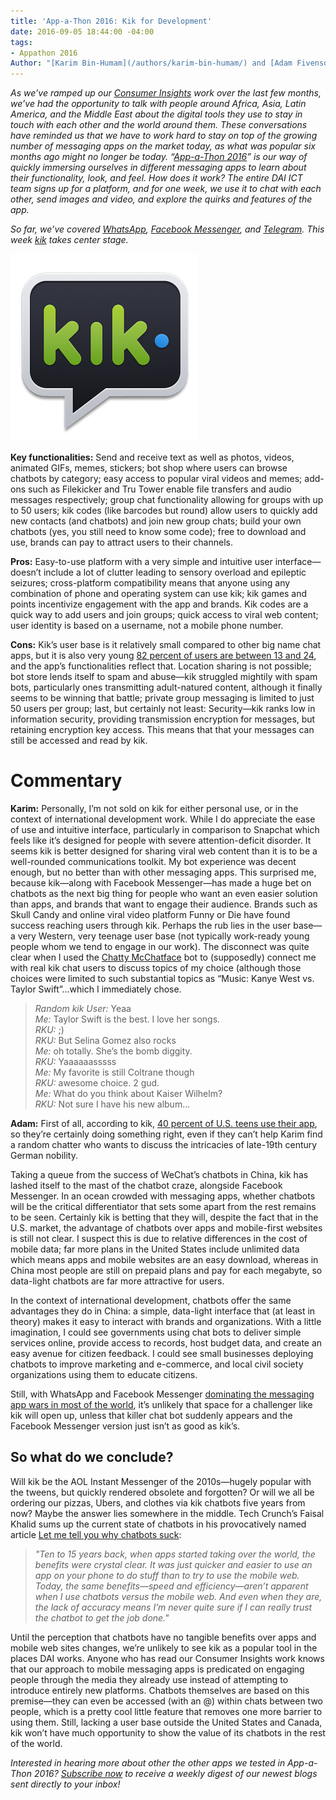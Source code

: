 ```yaml
---
title: 'App-a-Thon 2016: Kik for Development'
date: 2016-09-05 18:44:00 -04:00
tags:
- Appathon 2016
Author: "[Karim Bin-Humam](/authors/karim-bin-humam/) and [Adam Fivenson](/authors/adam-fivenson/)"
---
```


*As we’ve ramped up our [Consumer Insights](http://dai-global-digital.com/tags/?tag=digital-insights) work over the last few months, we’ve had the opportunity to talk with people around Africa, Asia, Latin America, and the Middle East about the digital tools they use to stay in touch with each other and the world around them. These conversations have reminded us that we have to work hard to stay on top of the growing number of messaging apps on the market today, as what was popular six months ago might no longer be today. “[App-a-Thon 2016](http://dai-global-digital.com/tags/?tag=appathon-2016)” is our way of quickly immersing ourselves in different messaging apps to learn about their functionality, look, and feel. How does it work? The entire DAI ICT team signs up for a platform, and for one week, we use it to chat with each other, send images and video, and explore the quirks and features of the app.*

*So far, we’ve covered [WhatsApp](http://dai-global-digital.com/whatsapp-appathon-2016.html), [Facebook Messenger](http://dai-global-digital.com/facebook-messenger.html), and [Telegram](http://dai-global-digital.com/app-a-thon-2016-telegram-for-development.html). This week [kik](https://www.kik.com/) takes center stage.*

<!--more-->

![unnamed.png](/uploads/unnamed.png)

**Key functionalities:** Send and receive text as well as photos, videos, animated GIFs, memes, stickers; bot shop where users can browse chatbots by category; easy access to popular viral videos and memes; add-ons such as Filekicker and Tru Tower enable file transfers and audio messages respectively; group chat functionality allowing for groups with up to 50 users; kik codes (like barcodes but round) allow users to quickly add new contacts (and chatbots) and join new group chats; build your own chatbots (yes, you still need to know some code); free to download and use, brands can pay to attract users to their channels.

**Pros:** Easy-to-use platform with a very simple and intuitive user interface—doesn’t include a lot of clutter leading to sensory overload and epileptic seizures; cross-platform compatibility means that anyone using any combination of phone and operating system can use kik; kik games and points incentivize engagement with the app and brands. Kik codes are a quick way to add users and join groups; quick access to viral web content; user identity is based on a username, not a mobile phone number.

**Cons:** Kik’s user base is it relatively small compared to other big name chat apps, but it is also very young [82 percent of users are between 13 and 24](https://www.kik.com/assets/Uploads/Kik-200M-One-Pager.pdf), and the app’s functionalities reflect that. Location sharing is not possible; bot store lends itself to spam and abuse—kik struggled mightily with spam bots, particularly ones transmitting adult-natured content, although it finally seems to be winning that battle; private group messaging is limited to just 50 users per group; last, but certainly not least: Security—kik ranks low in information security, providing transmission encryption for messages, but retaining encryption key access. This means that that your messages can still be accessed and read by kik.

# **Commentary**

**Karim:** Personally, I’m not sold on kik for either personal use, or in the context of international development work. While I do appreciate the ease of use and intuitive interface, particularly in comparison to Snapchat which feels like it’s designed for people with severe attention-deficit disorder. It seems kik is better designed for sharing viral web content than it is to be a well-rounded communications toolkit. My bot experience was decent enough, but no better than with other messaging apps. This surprised me, because kik—along with Facebook Messenger—has made a huge bet on chatbots as the next big thing for people who want an even easier solution than apps, and brands that want to engage their audience. Brands such as Skull Candy and online viral video platform Funny or Die have found success reaching users through kik. Perhaps the rub lies in the user base—a very Western, very teenage user base (not typically work-ready young people whom we tend to engage in our work). The disconnect was quite clear when I used the [Chatty McChatface](http://www.chattymcchatface.com/) bot to (supposedly) connect me with real kik chat users to discuss topics of my choice (although those choices were limited to such substantial topics as  “Music: Kanye West vs. Taylor Swift”...which I immediately chose.

>*Random kik User:* Yeaa <br />
>*Me:* Taylor Swift is the best. I love her songs. <br />
>*RKU:* ;) <br />
>*RKU:* But Selina Gomez also rocks <br />
>*Me:* oh totally. She’s the bomb diggity. <br />
>*RKU:* Yaaaaaasssss <br />
>*Me:* My favorite is still Coltrane though <br />
>*RKU:* awesome choice. 2 gud. <br />
>*Me:* What do you think about Kaiser Wilhelm? <br />
>*RKU:*  Not sure I have his new album... <br />

**Adam:** First of all, according to kik, [40 percent of U.S. teens use their app](https://blog.kik.com/2015/05/13/when-teens-use-kik/), so they’re certainly doing something right, even if they can’t help Karim find a random chatter who wants to discuss the intricacies of late-19th century German nobility.

Taking a queue from the success of WeChat’s chatbots in China, kik has lashed itself to the mast of the chatbot craze, alongside Facebook Messenger. In an ocean crowded with messaging apps, whether chatbots will be the critical differentiator that sets some apart from the rest remains to be seen. Certainly kik is betting that they will, despite the fact that in the U.S. market, the advantage of chatbots over apps and mobile-first websites is still not clear. I suspect this is due to relative differences in the cost of mobile data; far more plans in the United States include unlimited data which means apps and mobile websites are an easy download, whereas in China most people are still on prepaid plans and pay for each megabyte, so data-light chatbots are far more attractive for users.

In the context of international development, chatbots offer the same advantages they do in China: a simple, data-light interface that (at least in theory) makes it easy to interact with brands and organizations. With a little imagination, I could see governments using chat bots to deliver simple services online, provide access to records, host budget data, and create an easy avenue for citizen feedback. I could see small businesses deploying chatbots to improve marketing and e-commerce, and local civil society organizations using them to educate citizens.

Still, with WhatsApp and Facebook Messenger [dominating the messaging app wars in most of the world](https://www.similarweb.com/blog/worldwide-messaging-apps), it’s unlikely that space for a challenger like kik will open up, unless that killer chat bot suddenly appears and the Facebook Messenger version just isn’t as good as kik’s.

## So what do we conclude?

Will kik be the AOL Instant Messenger of the 2010s—hugely popular with the tweens, but quickly rendered obsolete and forgotten? Or will we all be ordering our pizzas, Ubers, and clothes via kik chatbots five years from now? Maybe the answer lies somewhere in the middle. Tech Crunch’s Faisal Khalid sums up the current state of chatbots in his provocatively named article [Let me tell you why chatbots suck](https://techcrunch.com/2016/05/29/why-do-chatbots-suck/):

>*"Ten to 15 years back, when apps started taking over the world, the benefits were crystal clear. It was just quicker and easier to use an app on your phone to do stuff than to try to use the mobile web. Today, the same benefits—speed and efficiency—aren’t apparent when I use chatbots versus the mobile web. And even when they are, the lack of accuracy means I’m never quite sure if I can really trust the chatbot to get the job done."*

Until the perception that chatbots have no tangible benefits over apps and mobile web sites changes, we’re unlikely to see kik as a popular tool in the places DAI works. Anyone who has read our Consumer Insights work knows that our approach to mobile messaging apps is predicated on engaging people through the media they already use instead of attempting to introduce entirely new platforms. Chatbots themselves are based on this premise—they can even be accessed (with an @) within chats between two people, which is a pretty cool little feature that removes one more barrier to using them. Still, lacking a user base outside the United States and Canada, kik won’t have much opportunity to show the value of its chatbots in the rest of the world.

*Interested in hearing more about other the other apps we tested in App-a-Thon 2016? [Subscribe now](https://confirmsubscription.com/h/r/066AFBA15492935C) to receive a weekly digest of our newest blogs sent directly to your inbox!*
